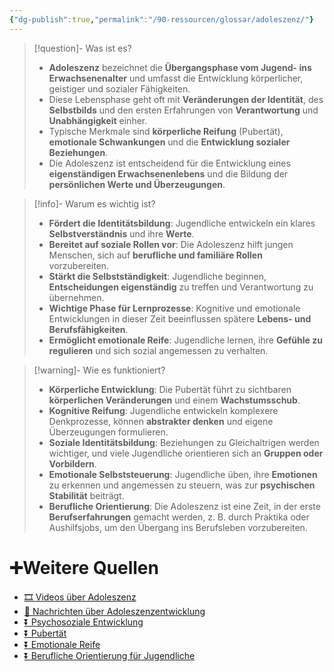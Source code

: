```yaml
---
{"dg-publish":true,"permalink":"/90-ressourcen/glossar/adoleszenz/"}
---
```


>[!question]- Was ist es?
>- **Adoleszenz** bezeichnet die **Übergangsphase vom Jugend- ins Erwachsenenalter** und umfasst die Entwicklung körperlicher, geistiger und sozialer Fähigkeiten.
>- Diese Lebensphase geht oft mit **Veränderungen der Identität**, des **Selbstbilds** und den ersten Erfahrungen von **Verantwortung** und **Unabhängigkeit** einher.
>- Typische Merkmale sind **körperliche Reifung** (Pubertät), **emotionale Schwankungen** und die **Entwicklung sozialer Beziehungen**.
>- Die Adoleszenz ist entscheidend für die Entwicklung eines **eigenständigen Erwachsenenlebens** und die Bildung der **persönlichen Werte und Überzeugungen**.

>[!info]- Warum es wichtig ist?
>- **Fördert die Identitätsbildung**: Jugendliche entwickeln ein klares **Selbstverständnis** und ihre **Werte**.
>- **Bereitet auf soziale Rollen vor**: Die Adoleszenz hilft jungen Menschen, sich auf **berufliche und familiäre Rollen** vorzubereiten.
>- **Stärkt die Selbstständigkeit**: Jugendliche beginnen, **Entscheidungen eigenständig** zu treffen und Verantwortung zu übernehmen.
>- **Wichtige Phase für Lernprozesse**: Kognitive und emotionale Entwicklungen in dieser Zeit beeinflussen spätere **Lebens- und Berufsfähigkeiten**.
>- **Ermöglicht emotionale Reife**: Jugendliche lernen, ihre **Gefühle zu regulieren** und sich sozial angemessen zu verhalten.

>[!warning]- Wie es funktioniert?
>- **Körperliche Entwicklung**: Die Pubertät führt zu sichtbaren **körperlichen Veränderungen** und einem **Wachstumsschub**.
>- **Kognitive Reifung**: Jugendliche entwickeln komplexere Denkprozesse, können **abstrakter denken** und eigene Überzeugungen formulieren.
>- **Soziale Identitätsbildung**: Beziehungen zu Gleichaltrigen werden wichtiger, und viele Jugendliche orientieren sich an **Gruppen oder Vorbildern**.
>- **Emotionale Selbststeuerung**: Jugendliche üben, ihre **Emotionen** zu erkennen und angemessen zu steuern, was zur **psychischen Stabilität** beiträgt.
>- **Berufliche Orientierung**: Die Adoleszenz ist eine Zeit, in der erste **Berufserfahrungen** gemacht werden, z. B. durch Praktika oder Aushilfsjobs, um den Übergang ins Berufsleben vorzubereiten.

# ➕Weitere Quellen
- [🎞 Videos über Adoleszenz](https://www.google.ch/search?q=Adoleszenz&tbm=vid)
- [📰 Nachrichten über Adoleszenzentwicklung](https://www.google.ch/search?q=Adoleszenzentwicklung&tbm=nws)
- [⏬ Psychosoziale Entwicklung](https://www.google.ch/search?q=Psychosoziale+Entwicklung)
- [⏬ Pubertät](https://www.google.ch/search?q=Pubertät)
- [⏬ Emotionale Reife](https://www.google.ch/search?q=Emotionale+Reife)
- [⏬ Berufliche Orientierung für Jugendliche](https://www.google.ch/search?q=Berufliche+Orientierung+für+Jugendliche)